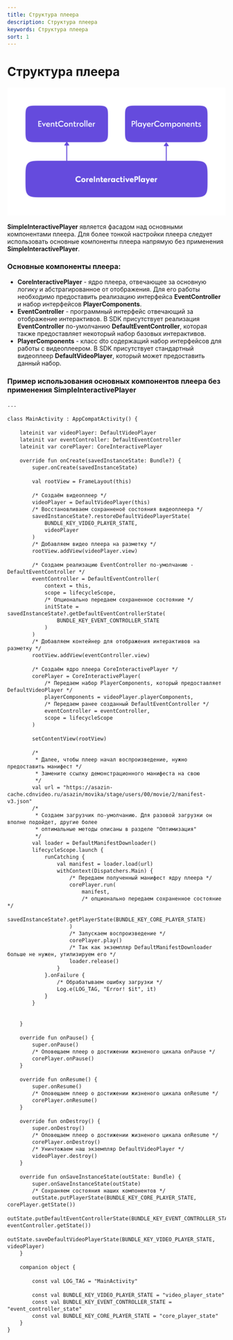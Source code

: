 ```yaml
---
title: Структура плеера
description: Структура плеера
keywords: Структура плеера
sort: 1 
---
```


# Структура плеера

![схема структуры плеера](https://raw.githubusercontent.com/movika/public.docs.movika.com/develop/images/player-arch.png)

**SimpleInteractivePlayer** является фасадом над основными компонентами плеера. Для более тонкой настройки плеера следует использовать основные компоненты плеера напрямую без применения **SimpleInteractivePlayer**.

### Основные компоненты плеера:

 - **CoreInteractivePlayer** - ядро плеера, отвечающее за основную логику и абстрагированное от отображения. Для его работы необходимо предоставить реализацию интерфейса **EventController** и набор интерфейсов **PlayerComponents**.
 - **EventController** - программный интерфейс отвечающий за отображение интерактивов. В SDK присутствует реализация **EventController** по-умолчанию **DefaultEventController**, которая также предоставляет некоторый набор базовых интерактивов.
 - **PlayerComponents** - класс dto содержащий набор интерфейсов для работы с видеоплеером. В SDK присутствует стандартный видеоплеер **DefaultVideoPlayer**, который может предоставить данный набор.

### Пример использования основных компонентов плеера без применения SimpleInteractivePlayer
```
...

class MainActivity : AppCompatActivity() {

    lateinit var videoPlayer: DefaultVideoPlayer
    lateinit var eventController: DefaultEventController
    lateinit var corePlayer: CoreInteractivePlayer

    override fun onCreate(savedInstanceState: Bundle?) {
        super.onCreate(savedInstanceState)

        val rootView = FrameLayout(this)

        /* Создаём видеоплеер */
        videoPlayer = DefaultVideoPlayer(this)
        /* Восстановливаем сохранненоё состояния видеоплеера */
        savedInstanceState?.restoreDefaultVideoPlayerState(
            BUNDLE_KEY_VIDEO_PLAYER_STATE,
            videoPlayer
        )
        /* Добавляем видео плеера на разметку */
        rootView.addView(videoPlayer.view)

        /* Создаем реализацию EventController по-умолчанию - DefaultEventController */
        eventController = DefaultEventController(
            context = this,
            scope = lifecycleScope,
            /* Опционально передаем сохраненное состояние */
            initState = savedInstanceState?.getDefaultEventControllerState(
                BUNDLE_KEY_EVENT_CONTROLLER_STATE
            )
        )
        /* Добавляем контейнер для отображения интерактивов на разметку */
        rootView.addView(eventController.view)

        /* Создаём ядро плеера CoreInteractivePlayer */
        corePlayer = CoreInteractivePlayer(
            /* Передаем набор PlayerComponents, который предоставляет DefaultVideoPlayer */
            playerComponents = videoPlayer.playerComponents,
            /* Передаем ранее созданный DefaultEventController */
            eventController = eventController,
            scope = lifecycleScope
        )

        setContentView(rootView)

        /* 
         * Далее, чтобы плеер начал воспроизведение, нужно предоставить манифест */
         * Замените ссылку демонстрационного манифеста на свою 
         */
        val url = "https://asazin-cache.cdnvideo.ru/asazin/movika/stage/users/00/movie/2/manifest-v3.json"
        /* 
         * Создаем загрузчик по-умолчанию. Для разовой загрузки он вполне подойдет, другие более
         * оптимальные методы описаны в разделе "Оптимизация"
         */
        val loader = DefaultManifestDownloader()
        lifecycleScope.launch {
            runCatching {
                val manifest = loader.load(url)
                withContext(Dispatchers.Main) {
                    /* Передаем полученный манифест ядру плеера */
                    corePlayer.run(
                        manifest, 
                        /* опционально передаем сохраненное состояние */
                        savedInstanceState?.getPlayerState(BUNDLE_KEY_CORE_PLAYER_STATE)
                    )
                    /* Запускаем воспроизведение */
                    corePlayer.play()
                    /* Так как экземпляр DefaultManifestDownloader больше не нужен, утилизируем его */
                    loader.release()
                }
            }.onFailure {
                /* Обрабатываем ошибку загрузки */
                Log.e(LOG_TAG, "Error! $it", it)
            }
        }


    }
    
    override fun onPause() {
        super.onPause()
        /* Оповещаем плеер о достижении жизненого цикала onPause */
        corePlayer.onPause()
    }

    override fun onResume() {
        super.onResume()
        /* Оповещаем плеер о достижении жизненого цикала onResume */
        corePlayer.onResume()
    }

    override fun onDestroy() {
        super.onDestroy()
        /* Оповещаем плеер о достижении жизненого цикала onResume */
        corePlayer.onDestroy()
        /* Уничтожаем наш экземпляр DefaultVideoPlayer */
        videoPlayer.destroy()
    }

    override fun onSaveInstanceState(outState: Bundle) {
        super.onSaveInstanceState(outState)
        /* Сохраняем состояния наших компонентов */
        outState.putPlayerState(BUNDLE_KEY_CORE_PLAYER_STATE, corePlayer.getState())
        outState.putDefaultEventControllerState(BUNDLE_KEY_EVENT_CONTROLLER_STATE, eventController.getState())
        outState.saveDefaultVideoPlayerState(BUNDLE_KEY_VIDEO_PLAYER_STATE, videoPlayer)
    }

    companion object {

        const val LOG_TAG = "MainActivity"

        const val BUNDLE_KEY_VIDEO_PLAYER_STATE = "video_player_state"
        const val BUNDLE_KEY_EVENT_CONTROLLER_STATE = "event_controller_state"
        const val BUNDLE_KEY_CORE_PLAYER_STATE = "core_player_state"
    }
}
```